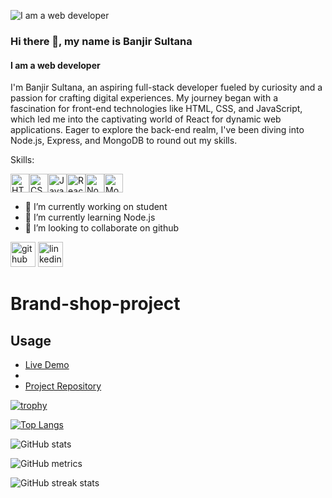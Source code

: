 ![I am a web developer](https://i.ibb.co/wgq0PxK/banjir-sultana-web-developer.png)
### Hi there 👋, my name is Banjir Sultana
#### I am a web developer


 I'm Banjir Sultana, an aspiring full-stack developer fueled by curiosity and a passion for crafting digital experiences. My journey began with a fascination for front-end technologies like HTML, CSS, and JavaScript, which led me into the captivating world of React for dynamic web applications. Eager to explore the back-end realm, I've been diving into Node.js, Express, and MongoDB to round out my skills.

Skills:
<div style="display: flex;">
  <img src="https://i.ibb.co/2PTZZf6/download-1.jpg" height="30" alt="HTML">
  <img src="https://i.ibb.co/9rfvwmZ/images-1.png" height="30" alt="CSS">
  <img src="https://i.ibb.co/g3BBGR2/png-clipart-javascript-scalable-graphics-logo-encapsulated-postscript-javascript-icon-text-logo-thum.png" height="30" alt="JavaScript">
  <img src="https://i.ibb.co/Snd4KjP/png-clipart-react-javascript-angularjs-ionic-github-text-logo-thumbnail.png" height="30" alt="React">
  <img src="https://i.ibb.co/x1j7zZ6/png-clipart-node-js-javascript-express-js-server-side-scripting-front-and-back-ends-node-js-angle-lo.png" height="30" alt="Node.js">
  <img src="https://i.ibb.co/qDzjt8m/png-transparent-mongodb-original-wordmark-logo-icon-thumbnail.png" height="30" alt="MongoDB">
</div>
    

- 🔭 I’m currently working on student 
- 🌱 I’m currently learning Node.js 
- 👯 I’m looking to collaborate on github 


[<img src='https://cdn.jsdelivr.net/npm/simple-icons@3.0.1/icons/github.svg' alt='github' height='40'>](https://github.com/Banjirsultana90)  [<img src='https://cdn.jsdelivr.net/npm/simple-icons@3.0.1/icons/linkedin.svg' alt='linkedin' height='40'>](https://www.linkedin.com/feed/)  
# Brand-shop-project

## Usage
- [Live Demo](https://brand-shop-firebase-project.web.app/?fbclid=IwAR0LyPYAelicWQmtgE_WLaqrpUq1Dz4WwBBqDhieSvXUVeNL1ZYnS0G7yhs)
-
- [Project Repository](https://github.com/Banjirsultana90/assignmentof-brand-shop-project)


[![trophy](https://github-profile-trophy.vercel.app/?username=Banjirsultana90)](https://github.com/ryo-ma/github-profile-trophy)

[![Top Langs](https://github-readme-stats.vercel.app/api/top-langs/?username=Banjirsultana90)](https://github.com/anuraghazra/github-readme-stats)

![GitHub stats](https://github-readme-stats.vercel.app/api?username=Banjirsultana90&show_icons=true)  

![GitHub metrics](https://metrics.lecoq.io/Banjirsultana90)  

![GitHub streak stats](https://streak-stats.demolab.com/?user=Banjirsultana90)  

